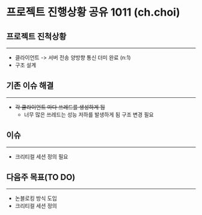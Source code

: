 # 프로젝트 진행상황 공유 1011 (ch.choi)

## 프로젝트 진척상황
_____

* 클라이언트 -> 서버 전송 양방향 통신 더미 완료 (n:1)
* 구조 설계

## 기존 이슈 해결
_____


* ~~각 클라이언트 마다 쓰레드를 생성하게 됨~~
  * 너무 많은 쓰레드는 성능 저하를 발생하게 됨 구조 변경 필요



## 이슈 
_____

* 크리티컬 세션 정의 필요


## 다음주 목표(TO DO)
_____

* 논블로킹 방식 도입
* 크리티컬 세션 정의 
